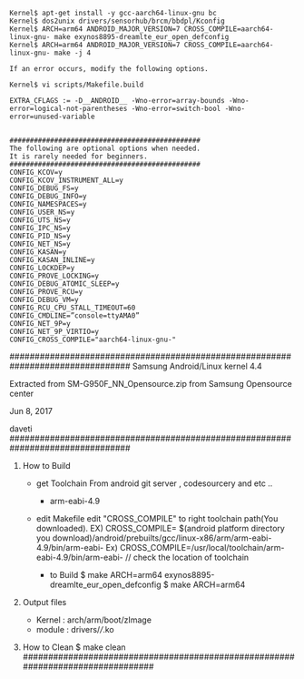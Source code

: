 ```
Kernel$ apt-get install -y gcc-aarch64-linux-gnu bc
Kernel$ dos2unix drivers/sensorhub/brcm/bbdpl/Kconfig
Kernel$ ARCH=arm64 ANDROID_MAJOR_VERSION=7 CROSS_COMPILE=aarch64-linux-gnu- make exynos8895-dreamlte_eur_open_defconfig
Kernel$ ARCH=arm64 ANDROID_MAJOR_VERSION=7 CROSS_COMPILE=aarch64-linux-gnu- make -j 4

If an error occurs, modify the following options.

Kernel$ vi scripts/Makefile.build

EXTRA_CFLAGS := -D__ANDROID__ -Wno-error=array-bounds -Wno-error=logical-not-parentheses -Wno-error=switch-bool -Wno-error=unused-variable


###############################################
The following are optional options when needed.
It is rarely needed for beginners.
###############################################
CONFIG_KCOV=y
CONFIG_KCOV_INSTRUMENT_ALL=y
CONFIG_DEBUG_FS=y
CONFIG_DEBUG_INFO=y
CONFIG_NAMESPACES=y
CONFIG_USER_NS=y
CONFIG_UTS_NS=y
CONFIG_IPC_NS=y
CONFIG_PID_NS=y
CONFIG_NET_NS=y
CONFIG_KASAN=y
CONFIG_KASAN_INLINE=y
CONFIG_LOCKDEP=y
CONFIG_PROVE_LOCKING=y
CONFIG_DEBUG_ATOMIC_SLEEP=y
CONFIG_PROVE_RCU=y
CONFIG_DEBUG_VM=y
CONFIG_RCU_CPU_STALL_TIMEOUT=60
CONFIG_CMDLINE=”console=ttyAMA0”
CONFIG_NET_9P=y
CONFIG_NET_9P_VIRTIO=y
CONFIG_CROSS_COMPILE="aarch64-linux-gnu-"
```


################################################################################
Samsung Android/Linux kernel 4.4

Extracted from SM-G950F_NN_Opensource.zip from Samsung Opensource center

Jun 8, 2017

daveti
################################################################################

1. How to Build
	- get Toolchain
		From android git server , codesourcery and etc ..
		 - arm-eabi-4.9
		
	- edit Makefile
		edit "CROSS_COMPILE" to right toolchain path(You downloaded).
		  EX)  CROSS_COMPILE= $(android platform directory you download)/android/prebuilts/gcc/linux-x86/arm/arm-eabi-4.9/bin/arm-eabi-
		  Ex)  CROSS_COMPILE=/usr/local/toolchain/arm-eabi-4.9/bin/arm-eabi-		// check the location of toolchain
  	
        - to Build
          $ make ARCH=arm64 exynos8895-dreamlte_eur_open_defconfig
          $ make ARCH=arm64

2. Output files
	- Kernel : arch/arm/boot/zImage
	- module : drivers/*/*.ko

3. How to Clean	
		$ make clean
################################################################################
